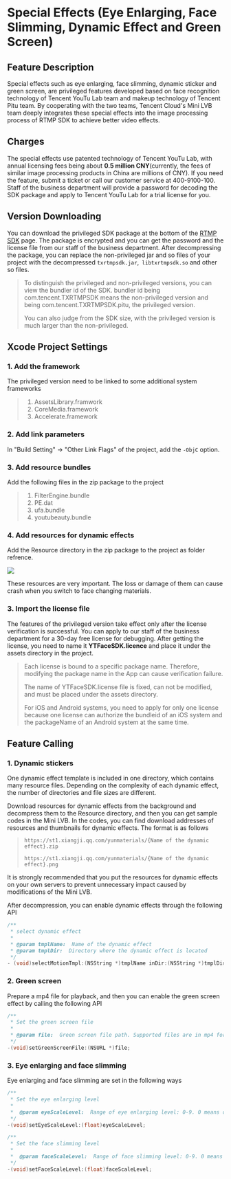 # Special Effects (Eye Enlarging, Face Slimming, Dynamic Effect and Green Screen)

## Feature Description
Special effects such as eye enlarging, face slimming, dynamic sticker and green screen, are privileged features developed based on face recognition technology of Tencent YouTu Lab team and makeup technology of Tencent Pitu team. By cooperating with the two teams, Tencent Cloud's Mini LVB team deeply integrates these special effects into the image processing process of RTMP SDK to achieve better video effects.

## Charges
The special effects use patented technology of Tencent YouTu Lab, with annual licensing fees being about **0.5 million CNY**(currently, the fees of similar image processing products in China are millions of CNY). If you need the feature, submit a ticket or call our customer service at 400-9100-100. Staff of the business department will provide a password for decoding the SDK package and apply to Tencent YouTu Lab for a trial license for you.

## Version Downloading
You can download the privileged SDK package at the bottom of the [RTMP SDK](https://cloud.tencent.com/document/product/454/7873) page. The package is encrypted and you can get the password and the license file from our staff of the business department. After decompressing the package, you can replace the non-privileged jar and so files of your project with the decompressed `txrtmpsdk.jar`,` libtxrtmpsdk.so` and other so files.

> To distinguish the privileged and non-privileged versions, you can view the bundler id of the SDK. bundler id being com.tencent.TXRTMPSDK means the non-privileged version and being com.tencent.TXRTMPSDK.pitu, the privileged version.
>
> You can also judge from the SDK size, with the privileged version is much larger than the non-privileged.



## Xcode Project Settings

### 1. Add the framework

The privileged version need to be linked to some additional system frameworks
> 1. AssetsLibrary.framwork
> 2. CoreMedia.framework
> 3. Accelerate.framework

### 2. Add link parameters

In "Build Setting" -> "Other Link Flags" of the project, add the `-ObjC` option.

### 3. Add resource bundles

Add the following files in the zip package to the project

> 1. FilterEngine.bundle
> 2. PE.dat
> 3. ufa.bundle
> 4. youtubeauty.bundle

### 4. Add resources for dynamic effects

Add the Resource directory in the zip package to the project as folder refrence.

![](https://mc.qcloudimg.com/static/img/b7fac6b5e08b0ff245b17d29f7296b18/AAE85661-7601-4473-A338-747FB9A6981C.png)

These resources are very important. The loss or damage of them can cause crash when you switch to face changing materials.

### 3. Import the license file
The features of the privileged version take effect only after the license verification is successful. You can apply to our staff of the business department for a 30-day free license for debugging.
After getting the license, you need to name it **YTFaceSDK.licence** and place it under the assets directory in the project.

> Each license is bound to a specific package name. Therefore, modifying the package name in the App can cause verification failure.
>
> The name of YTFaceSDK.license file is fixed, can not be modified, and must be placed under the assets directory.
> 
> For iOS and Android systems, you need to apply for only one license because one license can authorize the bundleid of an iOS system and the packageName of an Android system at the same time.

## Feature Calling

### 1. Dynamic stickers

One dynamic effect template is included in one directory, which contains many resource files. Depending on the complexity of each dynamic effect, the number of directories and file sizes are different.

Download resources for dynamic effects from the background and decompress them to the Resource directory, and then you can get sample codes in the Mini LVB. In the codes, you can find download addresses of resources and thumbnails for dynamic effects. The format is as follows

> `https://st1.xiangji.qq.com/yunmaterials/{Name of the dynamic effect}.zip`
>
> `https://st1.xiangji.qq.com/yunmaterials/{Name of the dynamic effect}.png`
>

It is strongly recommended that you put the resources for dynamic effects on your own servers to prevent unnecessary impact caused by modifications of the Mini LVB.

After decompression, you can enable dynamic effects through the following API

```objective-c
/**
 * select dynamic effect
 *
 * @param tmplName:  Name of the dynamic effect
 * @param tmplDir:  Directory where the dynamic effect is located
 */
- (void)selectMotionTmpl:(NSString *)tmplName inDir:(NSString *)tmplDir;
```


### 2. Green screen

Prepare a mp4 file for playback, and then you can enable the green screen effect by calling the following API

```objective-c
/**
 * Set the green screen file
 * 
 * @param file:  Green screen file path. Supported files are in mp4 format. nil means disabling the green screen
 */
-(void)setGreenScreenFile:(NSURL *)file;
```

### 3. Eye enlarging and face slimming

Eye enlarging and face slimming are set in the following ways

```objective-c
/**
 * Set the eye enlarging level
 * 
 *  @param eyeScaleLevel:  Range of eye enlarging level: 0-9. 0 means disabling the feature. For 1-9, the larger value brings more obvious effect.
 */
-(void)setEyeScaleLevel:(float)eyeScaleLevel;

/**
 * Set the face slimming level
 *
 *  @param faceScaleLevel:  Range of face slimming level: 0-9. 0 means disabling the feature. For 1-9, the larger value brings more obvious effect.
 */
-(void)setFaceScaleLevel:(float)faceScaleLevel;
```


